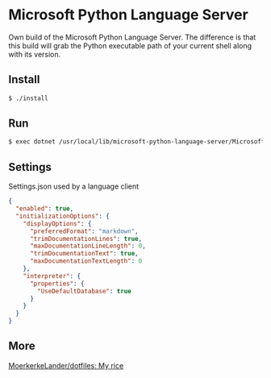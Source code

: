 # Microsoft Python Language Server

Own build of the Microsoft Python Language Server. The difference is that this build will grab the Python executable path of your current shell along with its version.

## Install

```sh
$ ./install
```

## Run

```sh
$ exec dotnet /usr/local/lib/microsoft-python-language-server/Microsoft.Python.LanguageServer.dll "\$@"
```

## Settings

Settings.json used by a language client

```json
{
  "enabled": true,
  "initializationOptions": {
    "displayOptions": {
      "preferredFormat": "markdown",
      "trimDocumentationLines": true,
      "maxDocumentationLineLength": 0,
      "trimDocumentationText": true,
      "maxDocumentationTextLength": 0
    },
    "interpreter": {
      "properties": {
        "UseDefaultDatabase": true
      }
    }
  }
}
```

## More

[MoerkerkeLander/dotfiles: My rice](https://github.com/MoerkerkeLander/dotfiles)
